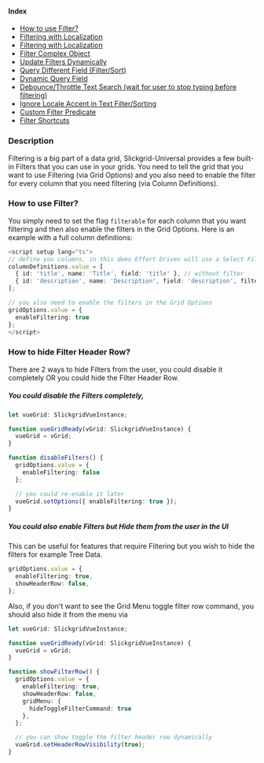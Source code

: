 #### Index
- [How to use Filter?](#how-to-use-filter)
- [Filtering with Localization](input-filter.md#how-to-hide-filter-header-row)
- [Filtering with Localization](input-filter.md#filtering-with-localization-i18n)
- [Filter Complex Object](input-filter.md#how-to-filter-complex-objects)
- [Update Filters Dynamically](input-filter.md#update-filters-dynamically)
- [Query Different Field (Filter/Sort)](input-filter.md#query-different-field)
- [Dynamic Query Field](input-filter.md#dynamic-query-field)
- [Debounce/Throttle Text Search (wait for user to stop typing before filtering)](input-filter.md#debouncethrottle-text-search-wait-for-user-to-stop-typing-before-filtering)
- [Ignore Locale Accent in Text Filter/Sorting](input-filter.md#ignore-locale-accent-in-text-filtersorting)
- [Custom Filter Predicate](input-filter.md#custom-filter-predicate)
- [Filter Shortcuts](input-filter.md#filter-shortcuts)

### Description

Filtering is a big part of a data grid, Slickgrid-Universal provides a few built-in Filters that you can use in your grids. You need to tell the grid that you want to use Filtering (via Grid Options) and you also need to enable the filter for every column that you need filtering (via Column Definitions).

### How to use Filter?
You simply need to set the flag `filterable` for each column that you want filtering and then also enable the filters in the Grid Options. Here is an example with a full column definitions:
```ts
<script setup lang="ts">
// define you columns, in this demo Effort Driven will use a Select Filter
columnDefinitions.value = [
  { id: 'title', name: 'Title', field: 'title' }, // without filter
  { id: 'description', name: 'Description', field: 'description', filterable: true } // with filter
];

// you also need to enable the filters in the Grid Options
gridOptions.value = {
  enableFiltering: true
};
</script>
```

### How to hide Filter Header Row?
There are 2 ways to hide Filters from the user, you could disable it completely OR you could hide the Filter Header Row.

##### You could disable the Filters completely,
```ts
let vueGrid: SlickgridVueInstance;

function vueGridReady(vGrid: SlickgridVueInstance) {
  vueGrid = vGrid;
}

function disableFilters() {
  gridOptions.value = {
    enableFiltering: false
  };

  // you could re-enable it later
  vueGrid.setOptions({ enableFiltering: true });
}
```

##### You could also enable Filters but Hide them from the user in the UI
This can be useful for features that require Filtering but you wish to hide the filters for example Tree Data.

```ts
gridOptions.value = {
  enableFiltering: true,
  showHeaderRow: false,
};
```

Also, if you don't want to see the Grid Menu toggle filter row command, you should also hide it from the menu via

```ts
let vueGrid: SlickgridVueInstance;

function vueGridReady(vGrid: SlickgridVueInstance) {
  vueGrid = vGrid;
}

function showFilterRow() {
  gridOptions.value = {
    enableFiltering: true,
    showHeaderRow: false,
    gridMenu: {
      hideToggleFilterCommand: true
    },
  };

  // you can show toggle the filter header row dynamically
  vueGrid.setHeaderRowVisibility(true);
}
```
